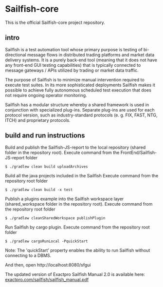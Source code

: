 Sailfish-core
==========

This is the official Sailfish-core project repository.

## intro

Sailfish is a test automation tool whose primary purpose is testing of bi-directional message flows in distributed trading platforms and market data delivery systems. It is a purely back-end tool (meaning that it does not have any front-end GUI testing capabilities) that is typically connected to message gateways / APIs utilized by trading or market data traffic.

The purpose of Sailfish is to minimize manual intervention required to execute test suites. In its more sophisticated deployments Sailfish makes it possible to achieve fully autonomous scheduled test execution that does not require ongoing operator monitoring.

Sailfish has a modular structure whereby a shared framework is used in conjunction with specialized plug-ins. Separate plug-ins are used for each protocol version, such as industry-standard protocols (e. g. FIX, FAST, NTG, ITCH) and proprietary protocols.


## build and run instructions

Build and publish the Sailfish-JS-report to the local repository (shared folder in the repository root).
Execute command from the FrontEnd/Sailfish-JS-report folder
```
$ ./gradlew clean build uploadArchives
```

Build all the java projects included in the Sailfish
Execute command from the repository root folder
```
$ ./gradlew clean build -x test
```

Publish a plugins example into the Sailfish workspace layer (shared_workspace folder in the repository root).
Execute command from the repository root folder
```
$ ./gradlew cleanSharedWorkspace publishPlugin
```

Run Sailfish by cargo plugin.
Execute command from the repository root folder
```
$ ./gradlew cargoRunLocal -PquickStart
```
Note: The 'quickStart' property enables the ability to run Sailfish without connecting to a DBMS.

And then, open http://localhost:8080/sfgui

The updated version of Exactpro Sailfish Manual 2.0 is available here: [exactpro.com/sailfish/sailfish_manual.pdf](https://exactpro.com/sailfish/sailfish_manual.pdf)
